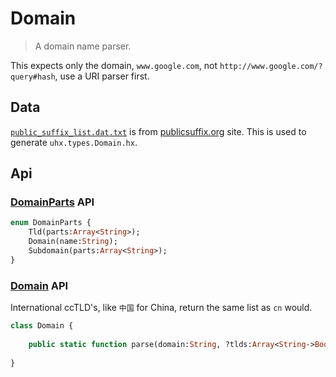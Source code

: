# Domain

> A domain name parser.

This expects only the domain, `www.google.com`, not `http://www.google.com/?query#hash`, use a URI parser first.

## Data

[`public_suffix_list.dat.txt`](https://publicsuffix.org/list/public_suffix_list.dat) is from [publicsuffix.org](https://publicsuffix.org/) site. This is used to generate `uhx.types.Domain.hx`.

## Api

### [DomainParts](https://github.com/skial/domain-parser/blob/master/src/uhx/types/domains/DomainParts.hx) API

```Haxe
enum DomainParts {
    Tld(parts:Array<String>);
    Domain(name:String);
    Subdomain(parts:Array<String>);
}
```

### [Domain](https://github.com/skial/domain-parser/blob/master/src/uhx/types/Domain.hx) API

International ccTLD's, like `中国` for China, return the same list as `cn` would.

```Haxe
class Domain {
    
    public static function parse(domain:String, ?tlds:Array<String->Bool>, ?slds:Array<String->Bool>):haxe.ds.Option<Array<DomainParts>>;
    
}
```
